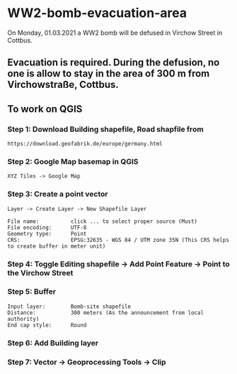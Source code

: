 # WW2-bomb-evacuation-area
On Monday, 01.03.2021 a WW2 bomb will be defused in Virchow Street in Cottbus.

## Evacuation is required. During the defusion, no one is allow to stay in the area of 300 m from Virchowstraße, Cottbus.

## To work on QGIS

### Step 1: Download Building shapefile, Road shapfile from
```
https://download.geofabrik.de/europe/germany.html
```

### Step 2: Google Map basemap in QGIS 
```
XYZ Tiles -> Google Map
```

### Step 3: Create a point vector
```
Layer -> Create Layer -> New Shapefile Layer  

File name:          click ... to select proper source (Must) 
File encoding:      UTF-8
Geometry type:      Point
CRS:                EPSG:32635 - WGS 84 / UTM zone 35N (This CRS helps to create buffer in meter unit)
```

### Step 4: Toggle Editing shapefile -> Add Point Feature -> Point to the Virchow Street

### Step 5: Buffer
```
Input layer:        Bomb-site shapefile
Distance:           300 meters (As the announcement from local authority)
End cap style:      Round 
```

### Step 6: Add Building layer

### Step 7: Vector -> Geoprocessing Tools -> Clip
